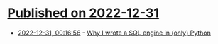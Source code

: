 # [Published on 2022-12-31](index.md)

* [2022-12-31, 00:16:56](https://lobste.rs/s/s0zhoa/why_i_wrote_sql_engine_only_python) - [Why I wrote a SQL engine in (only) Python](https://github.com/marsupialtail/quokka/blob/master/blog/why.md)
